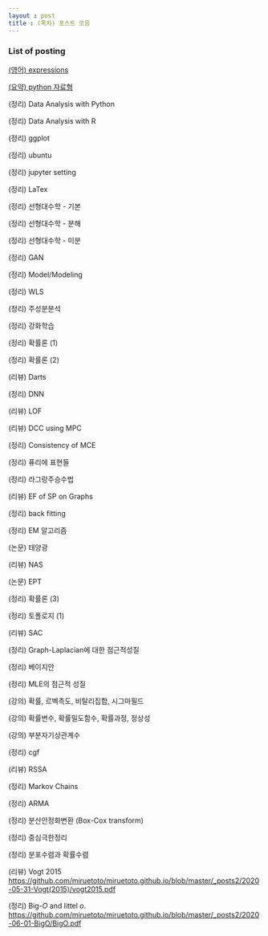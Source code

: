 ```yaml
---
layout : post 
title : (목차) 포스트 모음 
---
```


### List of posting

[(영어) expressions](https://miruetoto.github.io/2000-01-01-ENG/)

[(요약) python 자료형](
<https://miruetoto.github.io/2000-01-01-ENG/>)

(정리) Data Analysis with Python

(정리) Data Analysis with R 

(정리) ggplot

(정리) ubuntu

(정리) jupyter setting 

(정리) LaTex

(정리) 선형대수학 - 기본

(정리) 선형대수학 - 분해

(정리) 선형대수학 - 미분

(정리) GAN

(정리) Model/Modeling

(정리) WLS

(정리) 주성분분석	

(정리) 강화학습 

(정리) 확률론 (1)

(정리) 확률론 (2)

(리뷰) Darts 

(정리) DNN

(리뷰) LOF

(리뷰) DCC using MPC

(정리) Consistency of MCE

(정리) 퓨리에 표현들

(정리) 라그랑주승수법 

(리뷰) EF of SP on Graphs

(정리) back fitting 

(정리) EM 알고리즘

(논문) 태양광

(리뷰) NAS

(논문) EPT 

(정리) 확률론 (3) 

(정리) 토폴로지 (1)

(리뷰) SAC 

(정리) Graph-Laplacian에 대한 점근적성질 

(정리) 베이지안 

(정리) MLE의 점근적 성질 

(강의) 확률, 르벡측도, 비탈리집합, 시그마필드 

(강의) 확률변수, 확률밀도함수, 확률과정, 정상성 

(강의) 부분자기상관계수

(정리) cgf

(리뷰) RSSA

(정리) Markov Chains 

(정리) ARMA 

(정리) 분산안정화변환 (Box-Cox transform)

(정리) 중심극한정리 

(정리) 분포수렴과 확률수렴

(리뷰) Vogt 2015
<https://github.com/miruetoto/miruetoto.github.io/blob/master/_posts2/2020-05-31-Vogt(2015)/vogt2015.pdf> 

(정리) Big-$O$ and littel $o$. 
<https://github.com/miruetoto/miruetoto.github.io/blob/master/_posts2/2020-06-01-BigO/BigO.pdf>
